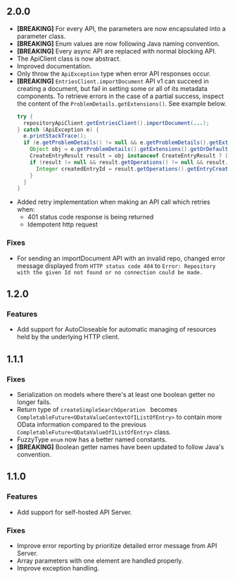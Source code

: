 ## 2.0.0

- **[BREAKING]** For every API, the parameters are now encapsulated into a parameter class.
- **[BREAKING]** Enum values are now following Java naming convention.
- **[BREAKING]** Every async API are replaced with normal blocking API.
- The ApiClient class is now abstract.
- Improved documentation.
- Only throw the `ApiException` type when error API responses occur.
- **[BREAKING]** `EntriesClient.importDocument` API v1 can succeed in creating a document, but fail in setting some or all of its metadata components. To retrieve errors in the case of a partial success, inspect the content of the `ProblemDetails.getExtensions()`. See example below.
  ```java
  try {
    repositoryApiClient.getEntriesClient().importDocument(...);
  } catch (ApiException e) {
    e.printStackTrace();
    if (e.getProblemDetails() != null && e.getProblemDetails().getExtensions() != null) {
      Object obj = e.getProblemDetails().getExtensions().getOrDefault(CreateEntryResult.class.getSimpleName(), null);
      CreateEntryResult result = obj instanceof CreateEntryResult ? (CreateEntryResult) obj : null;
      if (result != null && result.getOperations() != null && result.getOperations().getEntryCreate() != null) {
        Integer createdEntryId = result.getOperations().getEntryCreate().getEntryId();
      }
    }
  }
  ```
- Added retry implementation when making an API call which retries when:
  - 401 status code response is being returned
  - Idempotent http request

### Fixes
- For sending an importDocument API with an invalid repo, changed error message displayed from `HTTP status code 404` to `Error: Repository with the given Id not found or no connection could be made.`

## 1.2.0

### Features

- Add support for AutoCloseable for automatic managing of resources held by the underlying HTTP client.

## 1.1.1

### Fixes

- Serialization on models where there's at least one boolean getter no longer fails.
- Return type of `createSimpleSearchOperation ` becomes `CompletableFuture<ODataValueContextOfIListOfEntry>` to contain more OData information compared to the previous `CompletableFuture<ODataValueOfIListOfEntry>` class.
- FuzzyType `enum` now has a better named constants.
- **[BREAKING]** Boolean getter names have been updated to follow Java's convention.

## 1.1.0

### Features

- Add support for self-hosted API Server.

### Fixes

- Improve error reporting by prioritize detailed error message from API Server.
- Array parameters with one element are handled properly.
- Improve exception handling.
